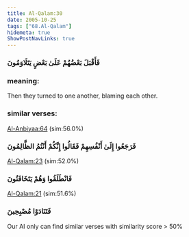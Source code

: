 ```yaml
---
title: Al-Qalam:30
date: 2005-10-25
tags: ["68.Al-Qalam"]
hidemeta: true 
ShowPostNavLinks: true 
---
```

### فَأَقْبَلَ بَعْضُهُمْ عَلَىٰ بَعْضٍ يَتَلَاوَمُونَ
### meaning: 
Then they turned to one another, blaming each other.
### similar verses: 

[Al-Anbiyaa:64](/21/64) (sim:56.0%)

### فَرَجَعُوا إِلَىٰ أَنْفُسِهِمْ فَقَالُوا إِنَّكُمْ أَنْتُمُ الظَّالِمُونَ

[Al-Qalam:23](/68/23) (sim:52.0%)

### فَانْطَلَقُوا وَهُمْ يَتَخَافَتُونَ

[Al-Qalam:21](/68/21) (sim:51.6%)

### فَتَنَادَوْا مُصْبِحِينَ

Our AI only can find similar verses with similarity score > 50% 

